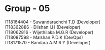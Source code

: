 # Group - 05

IT18164404 - Suwandarachchi T.D (Developer) <br>
IT18362886 - Dilshan I.H (Developer) <br>
IT18062816 - Wijethilaka M.G.R (Developer) <br>
IT18087598 - Malshan P.D.K (DevOps) <br>
IT18171570 - Bandara A.M.R.Y (Developer) <br>

